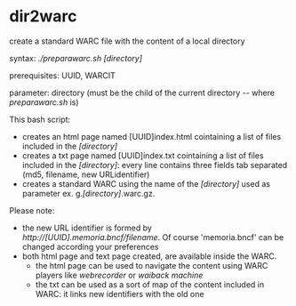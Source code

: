 # dir2warc
create a standard WARC file with the content of a local directory

syntax: _./preparawarc.sh [directory]_

prerequisites: UUID, WARCIT

parameter: directory (must be the child of the current directory -- where _preparawarc.sh_ is)

This bash script:
* creates an html page named [UUID]index.html cointaining a list of files included in the _[directory]_
* creates a txt page named [UUID]index.txt cointaining a list of files included in the _[directory]_: every line contains three fields tab separated (md5, filename,  new URLidentifier)
* creates a standard WARC using the name of the _[directory]_ used as parameter ex. g._[directory]_.warc.gz.
  
Please note:
* the new URL identifier is formed by _http://[UUID].memoria.bncf/filename_. Of course 'memoria.bncf' can be changed according your preferences
* both html page and text page created, are available inside the WARC. 
  * the html page can be used to navigate the content using WARC players like _webrecorder_ or _waiback machine_
  * the txt can be used as a sort of map of the content included in WARC: it links new identifiers with the old one


